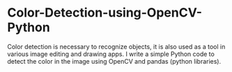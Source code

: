 # Color-Detection-using-OpenCV-Python
Color detection is necessary to recognize objects, it is also used as a tool in various image editing and drawing apps. I write a simple Python code to detect the color in the image using OpenCV and pandas (python libraries).
